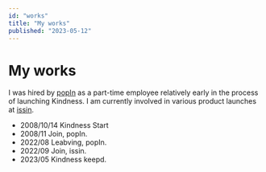 ```yaml
---
id: "works"
title: "My works"
published: "2023-05-12"
---
```


# My works

I was hired by [popIn](https://www.popin.cc/) as a part-time employee relatively early in the process of launching Kindness.
I am currently involved in various product launches at [issin](https://issin.cc/).

-   2008/10/14 Kindness Start
-   2008/11 Join, popIn.
-   2022/08 Leabving, popIn.
-   2022/09 Join, issin.
-   2023/05 Kindness keepd.
